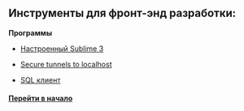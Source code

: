 ## Инструменты для фронт-энд разработки:


**Программы**

- [Настроенный Sublime 3](./ide)

- [Secure tunnels to localhost](https://ngrok.com/) 

- [SQL клиент](https://github.com/sqlectron/sqlectron-gui)






#### [Перейти в начало](https://github.com/tsvetkovpro/sources#web-dev)
